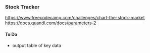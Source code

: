 ### Stock Tracker

https://www.freecodecamp.com/challenges/chart-the-stock-market   
https://docs.quandl.com/docs/parameters-2 

#### To Do  
- output table of key data 
 
